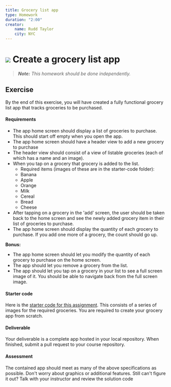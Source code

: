 ```yaml
---
title: Grocery list app
type: Homework
duration: "2:00"
creator:
    name: Rudd Taylor
    city: NYC
---
```


# ![](https://ga-dash.s3.amazonaws.com/production/assets/logo-9f88ae6c9c3871690e33280fcf557f33.png) Create a grocery list app

> ***Note:*** _This homework should be done independently._

## Exercise

By the end of this exercise, you will have created a fully functional grocery list app that tracks groceries to be purchased.

#### Requirements

- The app home screen should display a list of groceries to purchase. This should start off empty when you open the app.
- The app home screen should have a header view to add a new grocery to purchase
- The header view should consist of a view of listable groceries (each of which has a name and an image).
- When you tap on a grocery that grocery is added to the list.
  - Required items (images of these are in the starter-code folder):
  - Banana
  - Apple
  - Orange
  - Milk
  - Cereal
  - Bread
  - Cheese
- After tapping on a grocery in the 'add' screen, the user should be taken back to the home screen and see the newly added grocery item in their list of groceries to purchase.
- The app home screen should display the quantity of each grocery to purchase. If you add one more of a grocery, the count should go up.

**Bonus:**
- The app home screen should let you modify the quantity of each grocery to purchase on the home screen.
- The app should let you remove a grocery from the list.
- The app should let you tap on a grocery in your list to see a full screen image of it. You should be able to navigate back from the full screen image.

#### Starter code

Here is the [starter code for this assignment](starter-code). This consists of a series of images for the required groceries. You are required to create your grocery app from scratch.

#### Deliverable

Your deliverable is a complete app hosted in your local repository. When finished, submit a pull request to your course repository.

#### Assessment

The contained app should meet as many of the above specifications as possible. Don't worry about graphics or additional features. Still can't figure it out? Talk with your instructor and review the solution code